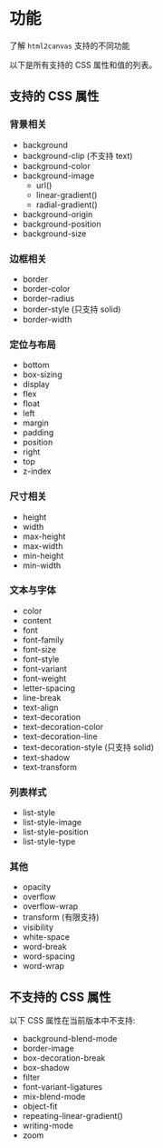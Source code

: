 # 功能

了解 `html2canvas` 支持的不同功能

以下是所有支持的 CSS 属性和值的列表。

## 支持的 CSS 属性

### 背景相关

- background
- background-clip (不支持 text)
- background-color
- background-image
  - url()
  - linear-gradient()
  - radial-gradient()
- background-origin
- background-position
- background-size

### 边框相关

- border
- border-color
- border-radius
- border-style (只支持 solid)
- border-width

### 定位与布局

- bottom
- box-sizing
- display
- flex
- float
- left
- margin
- padding
- position
- right
- top
- z-index

### 尺寸相关

- height
- width
- max-height
- max-width
- min-height
- min-width

### 文本与字体

- color
- content
- font
- font-family
- font-size
- font-style
- font-variant
- font-weight
- letter-spacing
- line-break
- text-align
- text-decoration
- text-decoration-color
- text-decoration-line
- text-decoration-style (只支持 solid)
- text-shadow
- text-transform

### 列表样式

- list-style
- list-style-image
- list-style-position
- list-style-type

### 其他

- opacity
- overflow
- overflow-wrap
- transform (有限支持)
- visibility
- white-space
- word-break
- word-spacing
- word-wrap

## 不支持的 CSS 属性

以下 CSS 属性在当前版本中不支持:

- background-blend-mode
- border-image
- box-decoration-break
- box-shadow
- filter
- font-variant-ligatures
- mix-blend-mode
- object-fit
- repeating-linear-gradient()
- writing-mode
- zoom
